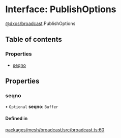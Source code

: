 # Interface: PublishOptions

[@dxos/broadcast](../modules/dxos_broadcast.md).PublishOptions

## Table of contents

### Properties

- [seqno](dxos_broadcast.PublishOptions.md#seqno)

## Properties

### seqno

• `Optional` **seqno**: `Buffer`

#### Defined in

[packages/mesh/broadcast/src/broadcast.ts:60](https://github.com/dxos/dxos/blob/e3b936721/packages/mesh/broadcast/src/broadcast.ts#L60)
